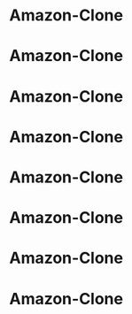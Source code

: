 # Amazon-Clone
# Amazon-Clone
# Amazon-Clone
# Amazon-Clone
# Amazon-Clone
# Amazon-Clone
# Amazon-Clone
# Amazon-Clone

